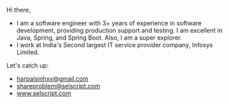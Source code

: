 Hi there,
- I am a software engineer with 3+ years of experience in software development, providing production support and testing. I am excellent in Java, Spring, and Spring Boot.   Also, I am a super explorer.
- I work at India's Second largest IT service provider company, Infosys Limited.

Let's catch up:
- harpalsinhxv@gmail.com
- shareproblem@selscript.com
- www.selscript.com

